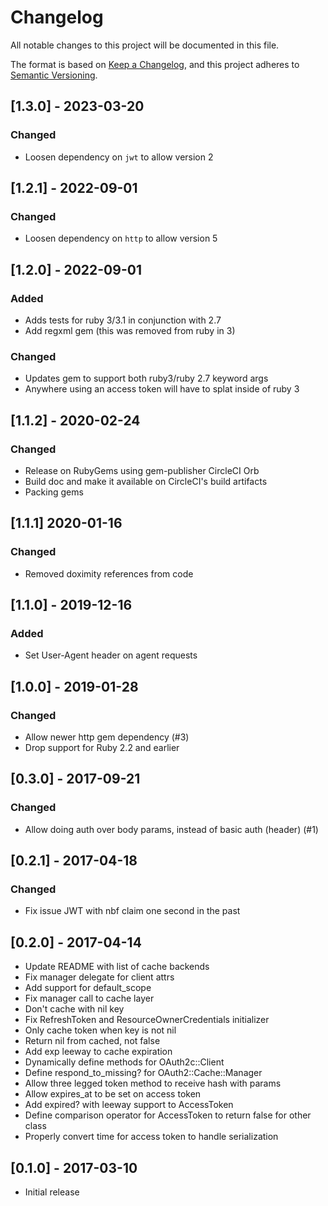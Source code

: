 # Changelog
All notable changes to this project will be documented in this file.

The format is based on [Keep a Changelog](https://keepachangelog.com/en/1.0.0/),
and this project adheres to [Semantic Versioning](https://semver.org/spec/v2.0.0.html).

## [1.3.0] - 2023-03-20

### Changed
- Loosen dependency on `jwt` to allow version 2

## [1.2.1] - 2022-09-01

### Changed
- Loosen dependency on `http` to allow version 5

## [1.2.0] - 2022-09-01

### Added
- Adds tests for ruby 3/3.1 in conjunction with 2.7
- Add regxml gem (this was removed from ruby in 3)

### Changed
- Updates gem to support both ruby3/ruby 2.7 keyword args
- Anywhere using an access token will have to splat inside of ruby 3

## [1.1.2] - 2020-02-24
### Changed
- Release on RubyGems using gem-publisher CircleCI Orb
- Build doc and make it available on CircleCI's build artifacts
- Packing gems

## [1.1.1] 2020-01-16
### Changed
- Removed doximity references from code

## [1.1.0] - 2019-12-16
### Added
- Set User-Agent header on agent requests

## [1.0.0] - 2019-01-28
### Changed
- Allow newer http gem dependency (#3)
- Drop support for Ruby 2.2 and earlier

## [0.3.0] - 2017-09-21
### Changed
- Allow doing auth over body params, instead of basic auth (header) (#1)

## [0.2.1] - 2017-04-18
### Changed
- Fix issue JWT with nbf claim one second in the past

## [0.2.0] - 2017-04-14
- Update README with list of cache backends
- Fix manager delegate for client attrs
- Add support for default_scope
- Fix manager call to cache layer
- Don't cache with nil key
- Fix RefreshToken and ResourceOwnerCredentials initializer
- Only cache token when key is not nil
- Return nil from cached, not false
- Add exp leeway to cache expiration
- Dynamically define methods for OAuth2c::Client
- Define respond_to_missing? for OAuth2::Cache::Manager
- Allow three legged token method to receive hash with params
- Allow expires_at to be set on access token
- Add expired? with leeway support to AccessToken
- Define comparison operator for AccessToken to return false for other class
- Properly convert time for access token to handle serialization

## [0.1.0] - 2017-03-10
- Initial release
